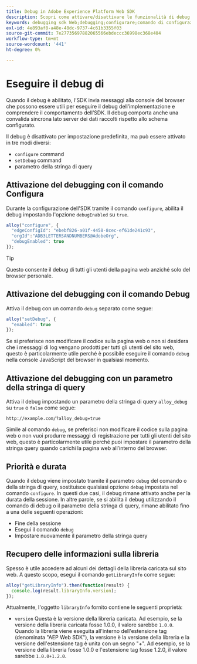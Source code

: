 ```yaml
---
title: Debug in Adobe Experience Platform Web SDK
description: Scopri come attivare/disattivare le funzionalità di debug nell’SDK per web di Experience Platform.
keywords: debugging sdk Web;debugging;configurare;comando di configurazione;comando di debug;edgeConfigId;setDebug;debugEnabled;debug;
exl-id: 4e893af8-a48e-48dc-9737-4c61b3355f03
source-git-commit: 7e27735697882065566ebdeccc36998ec368e404
workflow-type: tm+mt
source-wordcount: '441'
ht-degree: 0%

---
```


# Eseguire il debug di

Quando il debug è abilitato, l’SDK invia messaggi alla console del browser che possono essere utili per eseguire il debug dell’implementazione e comprendere il comportamento dell’SDK. Il debug comporta anche una convalida sincrona lato server dei dati raccolti rispetto allo schema configurato.

Il debug è disattivato per impostazione predefinita, ma può essere attivato in tre modi diversi:

* `configure` command
* `setDebug` command
* parametro della stringa di query

## Attivazione del debugging con il comando Configura

Durante la configurazione dell&#39;SDK tramite il comando `configure`, abilita il debug impostando l&#39;opzione `debugEnabled` su `true`.

```javascript
alloy("configure", {
  "edgeConfigId": "ebebf826-a01f-4458-8cec-ef61de241c93",
  "orgId":"ADB3LETTERSANDNUMBERS@AdobeOrg",
  "debugEnabled": true
});
```

>[!TIP]
>
>Questo consente il debug di tutti gli utenti della pagina web anziché solo del browser personale.

## Attivazione del debugging con il comando Debug

Attiva il debug con un comando `debug` separato come segue:

```javascript
alloy("setDebug", {
  "enabled": true
});
```

Se si preferisce non modificare il codice sulla pagina web o non si desidera che i messaggi di log vengano prodotti per tutti gli utenti del sito web, questo è particolarmente utile perché è possibile eseguire il comando `debug` nella console JavaScript del browser in qualsiasi momento.

## Attivazione del debugging con un parametro della stringa di query

Attiva il debug impostando un parametro della stringa di query `alloy_debug` su `true` o `false` come segue:

```HTTP
http://example.com/?alloy_debug=true
```

Simile al comando `debug`, se preferisci non modificare il codice sulla pagina web o non vuoi produrre messaggi di registrazione per tutti gli utenti del sito web, questo è particolarmente utile perché puoi impostare il parametro della stringa query quando carichi la pagina web all’interno del browser.

## Priorità e durata

Quando il debug viene impostato tramite il parametro `debug` del comando o della stringa di query, sostituisce qualsiasi opzione `debug` impostata nel comando `configure`. In questi due casi, il debug rimane attivato anche per la durata della sessione. In altre parole, se si abilita il debug utilizzando il comando di debug o il parametro della stringa di query, rimane abilitato fino a una delle seguenti operazioni:

* Fine della sessione
* Esegui il comando `debug`
* Impostare nuovamente il parametro della stringa query

## Recupero delle informazioni sulla libreria

Spesso è utile accedere ad alcuni dei dettagli della libreria caricata sul sito web. A questo scopo, esegui il comando `getLibraryInfo` come segue:

```js
alloy("getLibraryInfo").then(function(result) {
  console.log(result.libraryInfo.version);
});
```

Attualmente, l&#39;oggetto `libraryInfo` fornito contiene le seguenti proprietà:

* `version` Questa è la versione della libreria caricata. Ad esempio, se la versione della libreria caricata fosse 1.0.0, il valore sarebbe `1.0.0`. Quando la libreria viene eseguita all&#39;interno dell&#39;estensione tag (denominata &quot;AEP Web SDK&quot;), la versione è la versione della libreria e la versione dell&#39;estensione tag è unita con un segno &quot;+&quot;. Ad esempio, se la versione della libreria fosse 1.0.0 e l&#39;estensione tag fosse 1.2.0, il valore sarebbe `1.0.0+1.2.0`.
